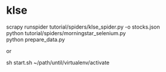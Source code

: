 # klse


scrapy runspider tutorial/spiders/klse_spider.py -o stocks.json  
python tutorial/spiders/morningstar_selenium.py  
python prepare_data.py  
  
or 
  
sh start.sh ~/path/until/virtualenv/activate